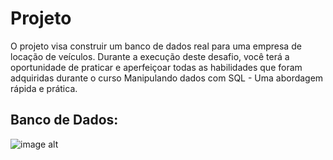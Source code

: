 # Projeto
O projeto visa construir um banco de dados real para uma empresa de locação de veículos. Durante a execução deste desafio, você terá a oportunidade de praticar e aperfeiçoar todas as habilidades que foram adquiridas durante o curso Manipulando dados com SQL - Uma abordagem rápida e prática.


## Banco de Dados:
![image alt](https://treinadev-conteudo.s3.sa-east-1.amazonaws.com/Curso+SQL/Diagrama+Banco+de+Dados.png)
